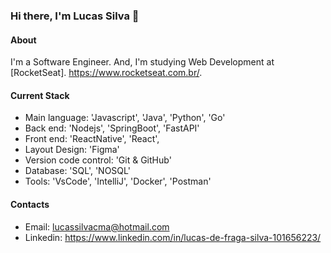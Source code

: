 ### Hi there, I'm Lucas Silva 👋

#### About
I'm a Software Engineer. And, I'm studying Web Development at [RocketSeat]. https://www.rocketseat.com.br/.

#### Current Stack
- Main language: 'Javascript', 'Java', 'Python', 'Go'
- Back end: 'Nodejs', 'SpringBoot', 'FastAPI'
- Front end: 'ReactNative', 'React',
- Layout Design: 'Figma'
- Version code control: 'Git & GitHub'
- Database: 'SQL', 'NOSQL'
- Tools: 'VsCode', 'IntelliJ', 'Docker', 'Postman'

#### Contacts
- Email: lucassilvacma@hotmail.com
- Linkedin: https://www.linkedin.com/in/lucas-de-fraga-silva-101656223/
